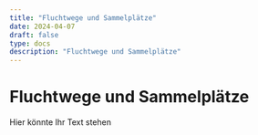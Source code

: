 ```yaml
---
title: "Fluchtwege und Sammelplätze"
date: 2024-04-07
draft: false
type: docs
description: "Fluchtwege und Sammelplätze"
---
```


# Fluchtwege und Sammelplätze

Hier könnte Ihr Text stehen